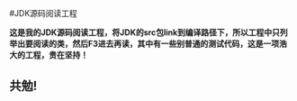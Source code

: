 #JDK源码阅读工程

**这是我的JDK源码阅读工程，将JDK的src包link到编译路径下，所以工程中只列举出要阅读的类，然后F3进去再读，其中有一些别普通的测试代码，这是一项浩大的工程，贵在坚持！**

共勉!
--

